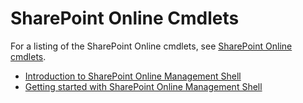 # SharePoint Online Cmdlets

For a listing of the SharePoint Online cmdlets, see [SharePoint Online cmdlets](../../sharepoint-ps/sharepoint-online/sharepoint-online.md).

* [Introduction to SharePoint Online Management Shell](introduction-sharepoint-online-management-shell.md)
* [Getting started with SharePoint Online Management Shell](connect-sharepoint-online.md)
